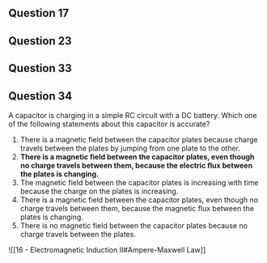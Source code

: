 ## Question 17

## Question 23

## Question 33

## Question 34

A capacitor is charging in a simple RC circuit with a DC battery. Which one of the following statements about this capacitor is accurate?

1. There is a magnetic field between the capacitor plates because charge travels between the plates by jumping from one plate to the other.
2. **There is a magnetic field between the capacitor plates, even though no charge travels between them, because the electric flux between the plates is changing.**
3. The magnetic field between the capacitor plates is increasing with time because the charge on the plates is increasing.
4. There is a magnetic field between the capacitor plates, even though no charge travels between them, because the magnetic flux between the plates is changing.
5. There is no magnetic field between the capacitor plates because no charge travels between the plates.

![[16 - Electromagnetic Induction II#Ampere-Maxwell Law]]
